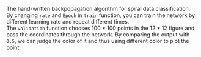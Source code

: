 The hand-written backpopagation algorithm for spiral data classification.  
By changing ```rate``` and ```Epoch``` in ```train``` function, you can train the network by different learning rate and repeat different times.  
The ```validation``` function chooses 100 * 100 points in the 12 * 12 figure and pass the coordinates through the network. By comparing the output with ```0.5```, we can judge the color of it and thus using different color to plot the point.
